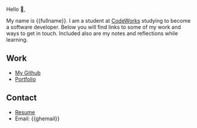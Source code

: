 Hello 👋, 

My name is {{fullname}}. I am a student at [CodeWorks](https://boisecodeworks.com) studying to become a software developer. Below you will find links to some of my work and ways to get in touch. Included also are my notes and reflections while learning. 

## Work

  + [My Github](https://github.com/{{ghname}})
  + [Portfolio](https://{{ghname}}.github.io/)

## Contact

  + [Resume](https://{{ghname}}.github.io/resume)
  + Email: {{ghemail}}
  
